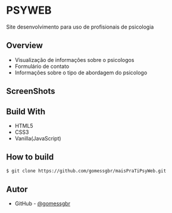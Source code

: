 # PSYWEB

Site desenvolvimento para uso de profisionais de psicologia

## Overview
 - Visualização de informações sobre o psicologos
 - Formulário de contato
 - Informações sobre o tipo de abordagem do psicologo


## ScreenShots

## Build With
- HTML5
- CSS3
- Vanilla(JavaScript)

## How to build

```bash
$ git clone https://github.com/gomessgbr/maisPraTiPsyWeb.git
```


## Autor

- GitHub - [@gomessgbr](https://github.com/gomessgbr)